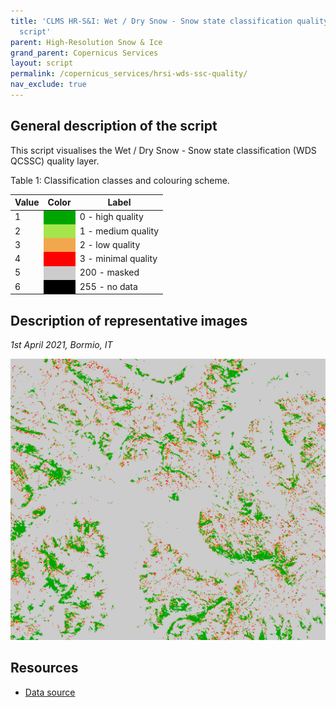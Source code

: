 ```yaml
---
title: 'CLMS HR-S&I: Wet / Dry Snow - Snow state classification quality layer visualisation
  script'
parent: High-Resolution Snow & Ice
grand_parent: Copernicus Services
layout: script
permalink: /copernicus_services/hrsi-wds-ssc-quality/
nav_exclude: true
---
```



## General description of the script  
This script visualises the Wet / Dry Snow - Snow state classification (WDS QCSSC) quality layer.

Table 1: Classification classes and colouring scheme.

<table>
  <thead>
    <tr>
      <th>Value</th>
      <th>Color</th>
      <th>Label</th>
    </tr>
  </thead>
  <tbody>
    <tr>
      <td>1</td>
      <td style="background-color: #00a600;"></td>
      <td>0 - high quality</td>
    </tr>
    <tr>
      <td>2</td>
      <td style="background-color: #a6e64d;"></td>
      <td>1 - medium quality</td>
    </tr>
    <tr>
      <td>3</td>
      <td style="background-color: #f2a64d;"></td>
      <td>2 - low quality</td>
    </tr>
    <tr>
      <td>4</td>
      <td style="background-color: #ff0000;"></td>
      <td>3 - minimal quality</td>
    </tr>
    <tr>
      <td>5</td>
      <td style="background-color: #cccccc;"></td>
      <td>200 - masked</td>
    </tr>
    <tr>
      <td>6</td>
      <td style="background-color: #000000;"></td>
      <td>255 - no data</td>
    </tr>
</tbody>
</table>  


## Description of representative images
*1st April 2021, Bormio, IT* 

![WDS QCSSC](fig/figure.png)  

## Resources

- [Data source](https://land.copernicus.eu/pan-european/biophysical-parameters/high-resolution-snow-and-ice-monitoring/snow-products)
